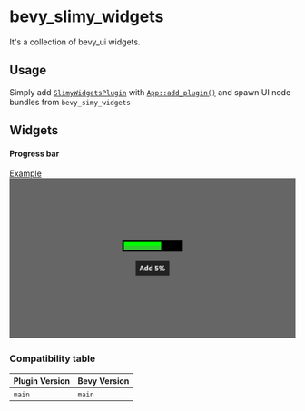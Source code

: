 # bevy_slimy_widgets
It's a collection of bevy_ui widgets.

## Usage
Simply add [`SlimyWidgetsPlugin`](https://docs.rs/bevy_slinet/latest/bevy_slimy_widgets/struct.SlimyWidgetsPlugin.html)
with [`App::add_plugin()`](https://docs.rs/bevy/latest/bevy/app/struct.App.html#method.add_plugin)
and spawn UI node bundles from `bevy_simy_widgets`

## Widgets
#### Progress bar
[Example](examples/progress_bar.rs)
![Progress bar example](images/progress_bar_example.png)

### Compatibility table
| Plugin Version | Bevy Version |
|----------------|--------------|
| `main`         | `main`       |
